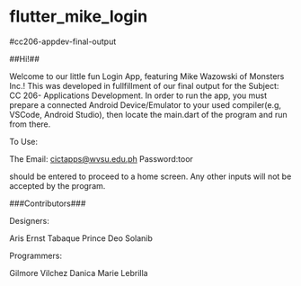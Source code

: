 # flutter_mike_login
#cc206-appdev-final-output

##Hi!##

Welcome to our little fun Login App, featuring Mike Wazowski of Monsters Inc.!
This was developed in fullfillment of our final output for the Subject: CC 206- Applications
Development. In order to run the app, you must prepare a connected Android Device/Emulator to your used
compiler(e.g, VSCode, Android Studio), then locate the main.dart of the program and run from there.

To Use:

The Email:  cictapps@wvsu.edu.ph
Password:toor

should be entered to proceed to a home screen. Any other inputs will not be accepted by the program.

###Contributors###

Designers:

Aris Ernst Tabaque
Prince Deo Solanib

Programmers:

Gilmore Vilchez
Danica Marie Lebrilla


